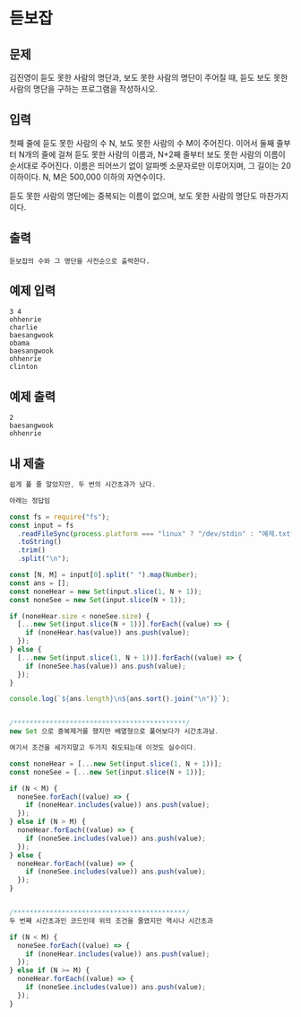 # 듣보잡

## 문제

김진영이 듣도 못한 사람의 명단과, 보도 못한 사람의 명단이 주어질 때, 듣도 보도 못한 사람의 명단을 구하는 프로그램을 작성하시오.

## 입력

첫째 줄에 듣도 못한 사람의 수 N, 보도 못한 사람의 수 M이 주어진다. 이어서 둘째 줄부터 N개의 줄에 걸쳐 듣도 못한 사람의 이름과, N+2째 줄부터 보도 못한 사람의 이름이 순서대로 주어진다. 이름은 띄어쓰기 없이 알파벳 소문자로만 이루어지며, 그 길이는 20 이하이다. N, M은 500,000 이하의 자연수이다.

듣도 못한 사람의 명단에는 중복되는 이름이 없으며, 보도 못한 사람의 명단도 마찬가지이다.

## 출력

```
듣보잡의 수와 그 명단을 사전순으로 출력한다.
```

## 예제 입력

```
3 4
ohhenrie
charlie
baesangwook
obama
baesangwook
ohhenrie
clinton
```

## 예제 출력

```
2
baesangwook
ohhenrie
```

## 내 제출

```js
쉽게 풀 줄 알았지만, 두 번의 시간초과가 났다.

아래는 정답임

const fs = require("fs");
const input = fs
  .readFileSync(process.platform === "linux" ? "/dev/stdin" : "예제.txt")
  .toString()
  .trim()
  .split("\n");

const [N, M] = input[0].split(" ").map(Number);
const ans = [];
const noneHear = new Set(input.slice(1, N + 1));
const noneSee = new Set(input.slice(N + 1));

if (noneHear.size < noneSee.size) {
  [...new Set(input.slice(N + 1))].forEach((value) => {
    if (noneHear.has(value)) ans.push(value);
  });
} else {
  [...new Set(input.slice(1, N + 1))].forEach((value) => {
    if (noneSee.has(value)) ans.push(value);
  });
}

console.log(`${ans.length}\n${ans.sort().join("\n")}`);


/*******************************************/
new Set 으로 중복제거를 했지만 배열형으로 풀어보다가 시간초과남.

여기서 조건을 세가지말고 두가지 줘도되는데 이것도 실수이다.

const noneHear = [...new Set(input.slice(1, N + 1))];
const noneSee = [...new Set(input.slice(N + 1))];

if (N < M) {
  noneSee.forEach((value) => {
    if (noneHear.includes(value)) ans.push(value);
  });
} else if (N > M) {
  noneHear.forEach((value) => {
    if (noneSee.includes(value)) ans.push(value);
  });
} else {
  noneHear.forEach((value) => {
    if (noneSee.includes(value)) ans.push(value);
  });
}


/*******************************************/
두 번째 시간초과인 코드인데 위의 조건을 줄였지만 역시나 시간초과

if (N < M) {
  noneSee.forEach((value) => {
    if (noneHear.includes(value)) ans.push(value);
  });
} else if (N >= M) {
  noneHear.forEach((value) => {
    if (noneSee.includes(value)) ans.push(value);
  });
}
```
